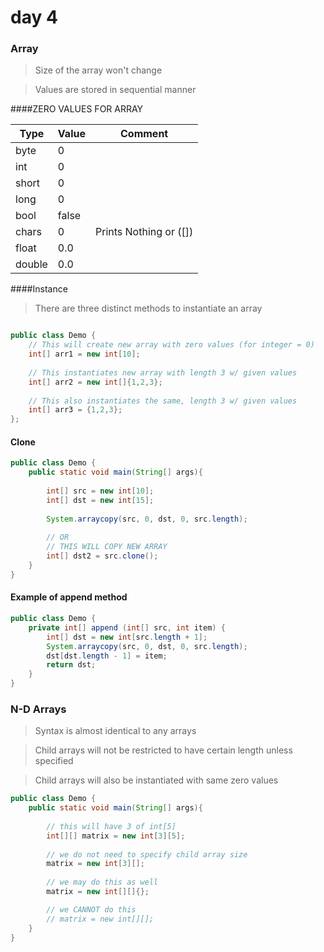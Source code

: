 # day 4

### Array

> Size of the array won't change

> Values are stored in sequential manner

####ZERO VALUES FOR ARRAY

Type  |Value|Comment                    |
------|-----|---------------------------|
byte  |0    |                           |
int   |0    |                           |
short |0    |                           |
long  |0    |                           |                   
bool  |false|                           |
chars |0    |Prints Nothing or ([])     |
float |0.0  |                           |
double|0.0  |                           |



####Instance

> There are three distinct methods to instantiate an array
```java

public class Demo {
    // This will create new array with zero values (for integer = 0)
    int[] arr1 = new int[10];
   
    // This instantiates new array with length 3 w/ given values
    int[] arr2 = new int[]{1,2,3};
    
    // This also instantiates the same, length 3 w/ given values
    int[] arr3 = {1,2,3};
};
```

#### Clone

```java
public class Demo {   
    public static void main(String[] args){
        
        int[] src = new int[10];
        int[] dst = new int[15];
        
        System.arraycopy(src, 0, dst, 0, src.length);
        
        // OR
        // THIS WILL COPY NEW ARRAY
        int[] dst2 = src.clone();
    }
}
```

#### Example of append method
```java
public class Demo {
    private int[] append (int[] src, int item) {
        int[] dst = new int[src.length + 1];
        System.arraycopy(src, 0, dst, 0, src.length);
        dst[dst.length - 1] = item;
        return dst;
    }
}
```

### N-D Arrays

> Syntax is almost identical to any arrays

> Child arrays will not be restricted to have certain length unless specified

> Child arrays will also be instantiated with same zero values


```java
public class Demo {
    public static void main(String[] args){
        
        // this will have 3 of int[5]
        int[][] matrix = new int[3][5];
        
        // we do not need to specify child array size
        matrix = new int[3][];
        
        // we may do this as well
        matrix = new int[][]{};

        // we CANNOT do this
        // matrix = new int[][];
    }
}
```
